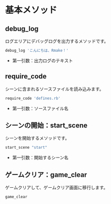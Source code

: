 # 基本メソッド

## debug_log

ログエリアにデバッグログを出力するメソッドです。

```ruby
debug_log 'こんにちは、Rmake！'
```

* 第一引数：出力ログのテキスト

## require_code

シーンに含まれるソースファイルを読み込みます。

```ruby
require_code 'defines.rb'
```

* 第一引数：ソースファイル名

## シーンの開始：start_scene

シーンを開始するメソッドです。

```ruby
start_scene "start"
```

* 第一引数：開始するシーン名

## ゲームクリア：game_clear

ゲームクリアして、ゲームクリア画面に移行します。

```ruby
game_clear
```
